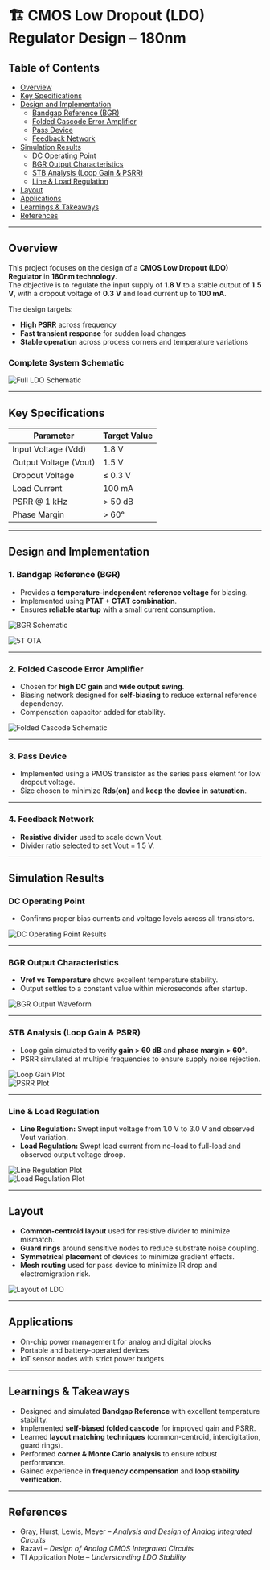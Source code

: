 # 🏗 CMOS Low Dropout (LDO) Regulator Design – 180nm

## Table of Contents
- [Overview](#overview)
- [Key Specifications](#key-specifications)
- [Design and Implementation](#design-and-implementation)
  - [Bandgap Reference (BGR)](#1-bandgap-reference-bgr)
  - [Folded Cascode Error Amplifier](#2-folded-cascode-error-amplifier)
  - [Pass Device](#3-pass-device)
  - [Feedback Network](#4-feedback-network)
- [Simulation Results](#simulation-results)
  - [DC Operating Point](#dc-operating-point)
  - [BGR Output Characteristics](#bgr-output-characteristics)
  - [STB Analysis (Loop Gain & PSRR)](#stb-analysis)
  - [Line & Load Regulation](#line--load-regulation)
- [Layout](#layout)
- [Applications](#applications)
- [Learnings & Takeaways](#learnings--takeaways)
- [References](#references)

---

## Overview
This project focuses on the design of a **CMOS Low Dropout (LDO) Regulator** in **180nm technology**.  
The objective is to regulate the input supply of **1.8 V** to a stable output of **1.5 V**, with a dropout voltage of **0.3 V** and load current up to **100 mA**.

The design targets:
- **High PSRR** across frequency
- **Fast transient response** for sudden load changes
- **Stable operation** across process corners and temperature variations

### Complete System Schematic
![Full LDO Schematic](LDO_Last_without_voltage_1.png)

---

## Key Specifications
| Parameter           | Target Value         |
|--------------------|--------------------|
| Input Voltage (Vdd) | 1.8 V             |
| Output Voltage (Vout) | 1.5 V           |
| Dropout Voltage     | ≤ 0.3 V           |
| Load Current        | 100 mA             |
| PSRR @ 1 kHz       | > 50 dB           |
| Phase Margin       | > 60°             |

---

## Design and Implementation

### 1. Bandgap Reference (BGR)
- Provides a **temperature-independent reference voltage** for biasing.
- Implemented using **PTAT + CTAT combination**.
- Ensures **reliable startup** with a small current consumption.

![BGR Schematic](BGR_final_last_1.png)

![5T OTA](5pack_last_1.png)

---

### 2. Folded Cascode Error Amplifier
- Chosen for **high DC gain** and **wide output swing**.
- Biasing network designed for **self-biasing** to reduce external reference dependency.
- Compensation capacitor added for stability.

![Folded Cascode Schematic](folded_cascode.png)

---

### 3. Pass Device
- Implemented using a PMOS transistor as the series pass element for low dropout voltage.
- Size chosen to minimize **Rds(on)** and **keep the device in saturation**.

---

### 4. Feedback Network
- **Resistive divider** used to scale down Vout.
- Divider ratio selected to set Vout = 1.5 V.

---

## Simulation Results

### DC Operating Point
- Confirms proper bias currents and voltage levels across all transistors.

![DC Operating Point Results](dc_operating_point.png)

---

### BGR Output Characteristics
- **Vref vs Temperature** shows excellent temperature stability.
- Output settles to a constant value within microseconds after startup.

![BGR Output Waveform](bgr_output_waveform.png)

---

### STB Analysis (Loop Gain & PSRR)
- Loop gain simulated to verify **gain > 60 dB** and **phase margin > 60°**.
- PSRR simulated at multiple frequencies to ensure supply noise rejection.

![Loop Gain Plot](stb_analysis_final.png)  
![PSRR Plot](psrr_final_analysis.png)

---

### Line & Load Regulation
- **Line Regulation:** Swept input voltage from 1.0 V to 3.0 V and observed Vout variation.
- **Load Regulation:** Swept load current from no-load to full-load and observed output voltage droop.

![Line Regulation Plot](line_regulation_final.png)  
![Load Regulation Plot](Load_regulation_final.png)

---

## Layout
- **Common-centroid layout** used for resistive divider to minimize mismatch.
- **Guard rings** around sensitive nodes to reduce substrate noise coupling.
- **Symmetrical placement** of devices to minimize gradient effects.
- **Mesh routing** used for pass device to minimize IR drop and electromigration risk.

![Layout of LDO](mod_mesh_1.png)

---

## Applications
- On-chip power management for analog and digital blocks
- Portable and battery-operated devices
- IoT sensor nodes with strict power budgets

---

## Learnings & Takeaways
- Designed and simulated **Bandgap Reference** with excellent temperature stability.
- Implemented **self-biased folded cascode** for improved gain and PSRR.
- Learned **layout matching techniques** (common-centroid, interdigitation, guard rings).
- Performed **corner & Monte Carlo analysis** to ensure robust performance.
- Gained experience in **frequency compensation** and **loop stability verification**.

---

## References
- Gray, Hurst, Lewis, Meyer – *Analysis and Design of Analog Integrated Circuits*  
- Razavi – *Design of Analog CMOS Integrated Circuits*  
- TI Application Note – *Understanding LDO Stability*
